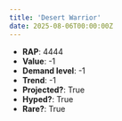 ```yaml
---
title: 'Desert Warrior'
date: 2025-08-06T00:00:00Z
---
```

- **RAP**: 4444
- **Value**: -1
- **Demand level**: -1
- **Trend**: -1
- **Projected?**: True
- **Hyped?**: True
- **Rare?**: True
